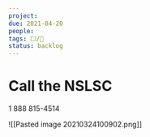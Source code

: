 ```yaml
---
project:
due: 2021-04-20
people:
tags: ⬜/🚂 
status: backlog
---
```


# Call the NSLSC

1 888 815-4514

![[Pasted image 20210324100902.png]]